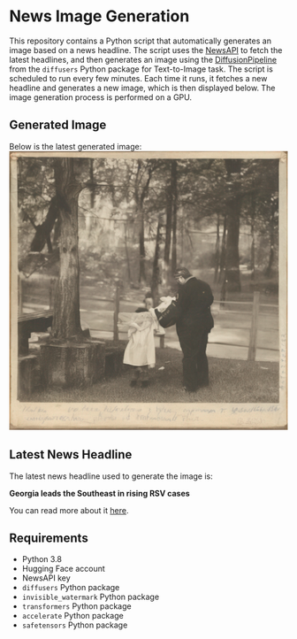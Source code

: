 # News Image Generation
This repository contains a Python script that automatically generates an image based on a news headline. The script uses the [NewsAPI](https://newsapi.org/) to fetch the latest headlines, and then generates an image using the [DiffusionPipeline](https://github.com/huggingface/diffusers) from the `diffusers` Python package for Text-to-Image task.
The script is scheduled to run every few minutes. Each time it runs, it fetches a new headline and generates a new image, which is then displayed below. The image generation process is performed on a GPU.

## Generated Image
Below is the latest generated image:
![Generated Image](image.png)

## Latest News Headline
The latest news headline used to generate the image is:

**Georgia leads the Southeast in rising RSV cases**

You can read more about it [here](https://news.google.com/rss/articles/CBMicGh0dHBzOi8vd3d3LmFqYy5jb20vbmV3cy9oZWFsdGgtbmV3cy9nZW9yZ2lhLWxlYWRzLXRoZS1zb3V0aGVhc3QtaW4tcmlzaW5nLXJzdi1jYXNlcy82SzdFSFhQS0U1SDNWR0g2TU4zWTdXTkRSQS_SAQA?oc=5).

## Requirements
- Python 3.8
- Hugging Face account
- NewsAPI key
- `diffusers` Python package
- `invisible_watermark` Python package
- `transformers` Python package
- `accelerate` Python package
- `safetensors` Python package
